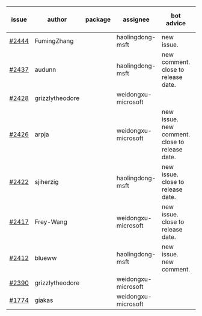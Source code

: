 | issue | author | package | assignee | bot advice | created date of issue | target release date | date from target |
| ------ | ------ | ------ | ------ | ------ | ------ | ------ | :-----: |
| [#2444](https://github.com/Azure/sdk-release-request/issues/2444) | FumingZhang |  | haolingdong-msft | new issue. | 02-14 | 02-21 |  |
| [#2437](https://github.com/Azure/sdk-release-request/issues/2437) | audunn |  | haolingdong-msft | new comment. close to release date.  | 02-10 | 02-14 | -1 |
| [#2428](https://github.com/Azure/sdk-release-request/issues/2428) | grizzlytheodore |  | weidongxu-microsoft |  | 02-09 | 02-23 |  |
| [#2426](https://github.com/Azure/sdk-release-request/issues/2426) | arpja |  | weidongxu-microsoft | new issue. new comment. close to release date.  | 02-09 | 02-14 | -1 |
| [#2422](https://github.com/Azure/sdk-release-request/issues/2422) | sjiherzig |  | haolingdong-msft | new issue. close to release date.  | 02-07 | 02-15 | 0 |
| [#2417](https://github.com/Azure/sdk-release-request/issues/2417) | Frey-Wang |  | weidongxu-microsoft | new issue. close to release date.  | 02-07 | 02-14 | -1 |
| [#2412](https://github.com/Azure/sdk-release-request/issues/2412) | blueww |  | haolingdong-msft | new issue. new comment. | 02-07 | 02-09 |  |
| [#2390](https://github.com/Azure/sdk-release-request/issues/2390) | grizzlytheodore |  | weidongxu-microsoft |  | 01-19 | 01-28 |  |
| [#1774](https://github.com/Azure/sdk-release-request/issues/1774) | giakas |  | weidongxu-microsoft |  | 07-14 | 07-19 |  |

